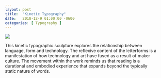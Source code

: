 ```yaml
---
layout: post
title:  "Kinetic Typography"
date:   2018-12-9 01:00:00 -0600
categories: [ Typography ]
---
```


<img src="{{ site.baseurl }}/assets/image/typo-final/wakemake.gif">

This kinetic typographic sculpture explores the relationship between language, form and technology. The reflexive content of the letterforms is a manifestation of how technology and art have fused as a result of maker culture. The movement within the work reminds us that reading is a durational and embodied experience that expands beyond the typically static nature of words.